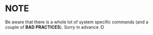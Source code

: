 # NOTE

Be aware that there is a whole lot of system specific commands (and a couple of **BAD PRACTICES**). Sorry in advance :D
